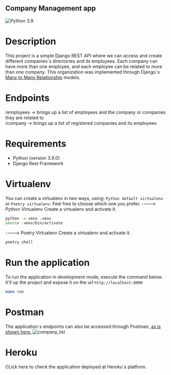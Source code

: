## Company Management app

![Python 3.9](https://img.shields.io/badge/python-3.9-blue.svg) 

# Description
This project is a simple Django REST API where we can access and create different companies´s directories and its employees. Each company can have more than one employee, and each employee can be related to more than one company. This organization was implemented through Django´s [Many to Many Relationship](https://docs.djangoproject.com/en/3.2/topics/db/examples/many_to_many/) models.

# Endpoints
/employees -> brings up a list of employees and the company or companies they are related to <br>
/company -> brings up a list of registered companies and its employees

# Requirements
- Python (version 3.9.0)
- Django Rest Framework

# Virtualenv
You can create a virtualenv in two ways, using: `Python default virtualenv` or `Poetry virtualenv`. Feel free to choose which one you prefer.
----> Python Virtualenv
Create a virtualenv and activate it.
```sh
python -m venv .venv
source .venv/bin/activate
```

----> Poetry Virtualenv
Create a virtualenv and activate it.
```sh
poetry shell
```
# Run the application
To run the application in development mode, execute the command below. It'll up the project and expose it on the url `http://localhost:8000`
```sh
make run
```
# Postman
The application´s endpoints can also be accessed through Postman, [as is shown here.](https://github.com/stefanerefrande/company-management.django/tree/main/CompanyManagement/readme_images)
![company_list](https://github.com/stefanerefrande/company-management.django/blob/main/CompanyManagement/readme_images/Captura%20de%20Tela%202021-10-15%20%C3%A0s%2019.09.26.png?raw=true)

# Heroku
CLick here to check the application deployed at Heroku´s platform.
